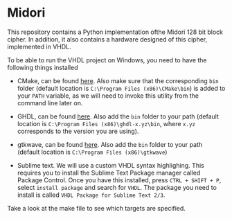 # Midori

This repository contains a Python implementation ofthe Midori 128 bit block cipher.
In addition, it also contains a hardware designed of this cipher, implemented in VHDL.

To be able to run the VHDL project on Windows, you need to have the following things installed

* CMake, can be found [here](https://cmake.org/download/). Also make sure that the corresponding `bin` folder 
  (default location is `C:\Program Files (x86)\CMake\bin`) is added to your `PATH` variable,
  as we will need to invoke this utility from the command line later on.

* GHDL, can be found [here](https://github.com/tgingold/ghdl/releases). Also add the `bin` folder to your path 
(default location is `C:\Program Files (x86)\ghdl-x.yz\bin`, where `x.yz` corresponds to the version you are using). 

* gtkwave, can be found [here](http://gtkwave.sourceforge.net/). Also add the `bin` folder to your path (default location is `C:\Program Files (x86)\gtkwave`) 

* Sublime text. We will use a custom VHDL syntax highlighing. This requires you to install the Sublime Text Package manager called Package Control.
  Once you have this installed, press `CTRL + SHIFT + P`, select `install package` and search for `VHDL`. The package you need to install is called `VHDL Package for Sublime Text 2/3`.
  
Take a look at the make file to see which targets are specified.
